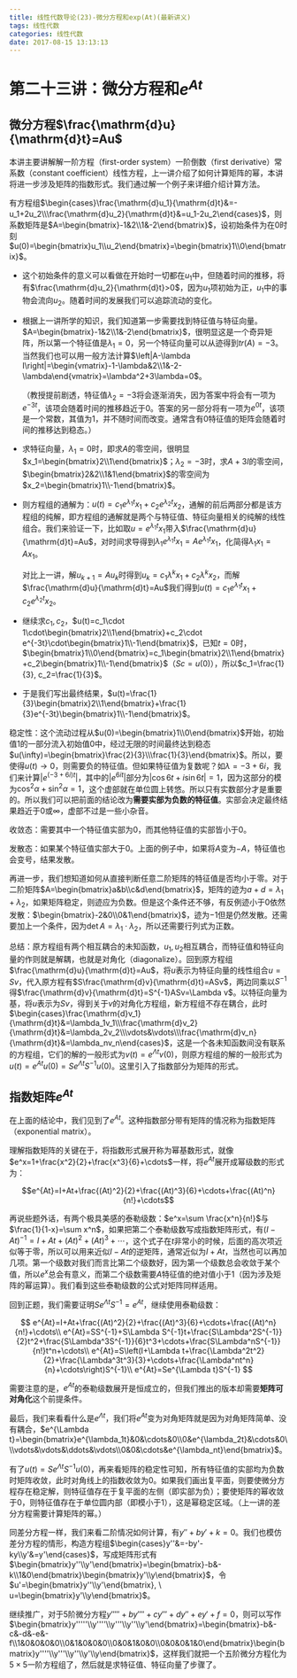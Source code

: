 ```yaml
---
title: 线性代数导论(23)-微分方程和exp(At)(最新讲义)
tags: 线性代数
categories: 线性代数
date: 2017-08-15 13:13:13
---
```


<!-- toc -->
<!-- more -->
# 第二十三讲：微分方程和$e^{At}$

## 微分方程$\frac{\mathrm{d}u}{\mathrm{d}t}=Au$

本讲主要讲解解一阶方程（first-order system）一阶倒数（first derivative）常系数（constant coefficient）线性方程，上一讲介绍了如何计算矩阵的幂，本讲将进一步涉及矩阵的指数形式。我们通过解一个例子来详细介绍计算方法。

有方程组$\begin{cases}\frac{\mathrm{d}u_1}{\mathrm{d}t}&=-u_1+2u_2\\\frac{\mathrm{d}u_2}{\mathrm{d}t}&=u_1-2u_2\end{cases}$，则系数矩阵是$A=\begin{bmatrix}-1&2\\1&-2\end{bmatrix}$，设初始条件为在$0$时刻$u(0)=\begin{bmatrix}u_1\\u_2\end{bmatrix}=\begin{bmatrix}1\\0\end{bmatrix}$。

* 这个初始条件的意义可以看做在开始时一切都在$u_1$中，但随着时间的推移，将有$\frac{\mathrm{d}u_2}{\mathrm{d}t}>0$，因为$u_1$项初始为正，$u_1$中的事物会流向$u_2$。随着时间的发展我们可以追踪流动的变化。

* 根据上一讲所学的知识，我们知道第一步需要找到特征值与特征向量。$A=\begin{bmatrix}-1&2\\1&-2\end{bmatrix}$，很明显这是一个奇异矩阵，所以第一个特征值是$\lambda_1=0$，另一个特征向量可以从迹得到$tr(A)=-3$。当然我们也可以用一般方法计算$\left|A-\lambda I\right|=\begin{vmatrix}-1-\lambda&2\\1&-2-\lambda\end{vmatrix}=\lambda^2+3\lambda=0$。

    （教授提前剧透，特征值$\lambda_2=-3$将会逐渐消失，因为答案中将会有一项为$e^{-3t}$，该项会随着时间的推移趋近于$0$。答案的另一部分将有一项为$e^{0t}$，该项是一个常数，其值为$1$，并不随时间而改变。通常含有$0$特征值的矩阵会随着时间的推移达到稳态。）

* 求特征向量，$\lambda_1=0$时，即求$A$的零空间，很明显$x_1=\begin{bmatrix}2\\1\end{bmatrix}$；$\lambda_2=-3$时，求$A+3I$的零空间，$\begin{bmatrix}2&2\\1&1\end{bmatrix}$的零空间为$x_2=\begin{bmatrix}1\\-1\end{bmatrix}$。

* 则方程组的通解为：$u(t)=c_1e^{\lambda_1t}x_1+c_2e^{\lambda_2t}x_2$，通解的前后两部分都是该方程组的纯解，即方程组的通解就是两个与特征值、特征向量相关的纯解的线性组合。我们来验证一下，比如取$u=e^{\lambda_1t}x_1$带入$\frac{\mathrm{d}u}{\mathrm{d}t}=Au$，对时间求导得到$\lambda_1e^{\lambda_1t}x_1=Ae^{\lambda_1t}x_1$，化简得$\lambda_1x_1=Ax_1$。

    对比上一讲，解$u_{k+1}=Au_k$时得到$u_k=c_1\lambda^kx_1+c_2\lambda^kx_2$，而解$\frac{\mathrm{d}u}{\mathrm{d}t}=Au$我们得到$u(t)=c_1e^{\lambda_1t}x_1+c_2e^{\lambda_2t}x_2$。
    
* 继续求$c_1,c_2$，$u(t)=c_1\cdot 1\cdot\begin{bmatrix}2\\1\end{bmatrix}+c_2\cdot e^{-3t}\cdot\begin{bmatrix}1\\-1\end{bmatrix}$，已知$t=0$时，$\begin{bmatrix}1\\0\end{bmatrix}=c_1\begin{bmatrix}2\\1\end{bmatrix}+c_2\begin{bmatrix}1\\-1\end{bmatrix}$（$Sc=u(0)$），所以$c_1=\frac{1}{3}, c_2=\frac{1}{3}$。

* 于是我们写出最终结果，$u(t)=\frac{1}{3}\begin{bmatrix}2\\1\end{bmatrix}+\frac{1}{3}e^{-3t}\begin{bmatrix}1\\-1\end{bmatrix}$。

稳定性：这个流动过程从$u(0)=\begin{bmatrix}1\\0\end{bmatrix}$开始，初始值$1$的一部分流入初始值$0$中，经过无限的时间最终达到稳态$u(\infty)=\begin{bmatrix}\frac{2}{3}\\\frac{1}{3}\end{bmatrix}$。所以，要使得$u(t)\to 0$，则需要负的特征值。但如果特征值为复数呢？如$\lambda=-3+6i$，我们来计算$\left|e^{(-3+6i)t}\right|$，其中的$\left|e^{6it}\right|$部分为$\left|\cos 6t+i\sin 6t\right|=1$，因为这部分的模为$\cos^2\alpha+\sin^2\alpha=1$，这个虚部就在单位圆上转悠。所以只有实数部分才是重要的。所以我们可以把前面的结论改为**需要实部为负数的特征值**。实部会决定最终结果趋近于$0$或$\infty$，虚部不过是一些小杂音。

收敛态：需要其中一个特征值实部为$0$，而其他特征值的实部皆小于$0$。

发散态：如果某个特征值实部大于$0$。上面的例子中，如果将$A$变为$-A$，特征值也会变号，结果发散。

再进一步，我们想知道如何从直接判断任意二阶矩阵的特征值是否均小于零。对于二阶矩阵$A=\begin{bmatrix}a&b\\c&d\end{bmatrix}$，矩阵的迹为$a+d=\lambda_1+\lambda_2$，如果矩阵稳定，则迹应为负数。但是这个条件还不够，有反例迹小于$0$依然发散：$\begin{bmatrix}-2&0\\0&1\end{bmatrix}$，迹为$-1$但是仍然发散。还需要加上一个条件，因为$\det A=\lambda_1\cdot\lambda_2$，所以还需要行列式为正数。

总结：原方程组有两个相互耦合的未知函数，$u_1, u_2$相互耦合，而特征值和特征向量的作则就是解耦，也就是对角化（diagonalize）。回到原方程组$\frac{\mathrm{d}u}{\mathrm{d}t}=Au$，将$u$表示为特征向量的线性组合$u=Sv$，代入原方程有$S\frac{\mathrm{d}v}{\mathrm{d}t}=ASv$，两边同乘以$S^{-1}$得$\frac{\mathrm{d}v}{\mathrm{d}t}=S^{-1}ASv=\Lambda v$。以特征向量为基，将$u$表示为$Sv$，得到关于$v$的对角化方程组，新方程组不存在耦合，此时$\begin{cases}\frac{\mathrm{d}v_1}{\mathrm{d}t}&=\lambda_1v_1\\\frac{\mathrm{d}v_2}{\mathrm{d}t}&=\lambda_2v_2\\\vdots&\vdots\\\frac{\mathrm{d}v_n}{\mathrm{d}t}&=\lambda_nv_n\end{cases}$，这是一个各未知函数间没有联系的方程组，它们的解的一般形式为$v(t)=e^{\Lambda t}v(0)$，则原方程组的解的一般形式为$u(t)=e^{At}u(0)=Se^{\Lambda t}S^{-1}u(0)$。这里引入了指数部分为矩阵的形式。

## 指数矩阵$e^{At}$

在上面的结论中，我们见到了$e^{At}$。这种指数部分带有矩阵的情况称为指数矩阵（exponential matrix）。

理解指数矩阵的关键在于，将指数形式展开称为幂基数形式，就像$e^x=1+\frac{x^2}{2}+\frac{x^3}{6}+\cdots$一样，将$e^{At}$展开成幂级数的形式为：

$$e^{At}=I+At+\frac{(At)^2}{2}+\frac{(At)^3}{6}+\cdots+\frac{(At)^n}{n!}+\cdots$$

再说些题外话，有两个极具美感的泰勒级数：$e^x=\sum \frac{x^n}{n!}$与$\frac{1}{1-x}=\sum x^n$，如果把第二个泰勒级数写成指数矩阵形式，有$(I-At)^{-1}=I+At+(At)^2+(At)^3+\cdots$，这个式子在$t$非常小的时候，后面的高次项近似等于零，所以可以用来近似$I-At$的逆矩阵，通常近似为$I+At$，当然也可以再加几项。第一个级数对我们而言比第二个级数好，因为第一个级数总会收敛于某个值，所以$e^x$总会有意义，而第二个级数需要$A$特征值的绝对值小于$1$（因为涉及矩阵的幂运算）。我们看到这些泰勒级数的公式对矩阵同样适用。

回到正题，我们需要证明$Se^{\Lambda t}S^{-1}=e^{At}$，继续使用泰勒级数：

$$
e^{At}=I+At+\frac{(At)^2}{2}+\frac{(At)^3}{6}+\cdots+\frac{(At)^n}{n!}+\cdots\\
e^{At}=SS^{-1}+S\Lambda S^{-1}t+\frac{S\Lambda^2S^{-1}}{2}t^2+\frac{S\Lambda^3S^{-1}}{6}t^3+\cdots+\frac{S\Lambda^nS^{-1}}{n!}t^n+\cdots\\
e^{At}=S\left(I+\Lambda t+\frac{\Lambda^2t^2}{2}+\frac{\Lambda^3t^3}{3}+\cdots+\frac{\Lambda^nt^n}{n}+\cdots\right)S^{-1}\\
e^{At}=Se^{\Lambda t}S^{-1}
$$

需要注意的是，$e^{At}$的泰勒级数展开是恒成立的，但我们推出的版本却需要**矩阵可对角化**这个前提条件。

最后，我们来看看什么是$e^{\Lambda t}$，我们将$e^{At}$变为对角矩阵就是因为对角矩阵简单、没有耦合，$e^{\Lambda t}=\begin{bmatrix}e^{\lambda_1t}&0&\cdots&0\\0&e^{\lambda_2t}&\cdots&0\\\vdots&\vdots&\ddots&\vdots\\0&0&\cdots&e^{\lambda_nt}\end{bmatrix}$。

有了$u(t)=Se^{\Lambda t}S^{-1}u(0)$，再来看矩阵的稳定性可知，所有特征值的实部均为负数时矩阵收敛，此时对角线上的指数收敛为$0$。如果我们画出复平面，则要使微分方程存在稳定解，则特征值存在于复平面的左侧（即实部为负）；要使矩阵的幂收敛于$0$，则特征值存在于单位圆内部（即模小于$1$），这是幂稳定区域。（上一讲的差分方程需要计算矩阵的幂。）

同差分方程一样，我们来看二阶情况如何计算，有$y''+by'+k=0$。我们也模仿差分方程的情形，构造方程组$\begin{cases}y''&=-by'-ky\\y'&=y'\end{cases}$，写成矩阵形式有$\begin{bmatrix}y''\\y'\end{bmatrix}=\begin{bmatrix}-b&-k\\1&0\end{bmatrix}\begin{bmatrix}y'\\y\end{bmatrix}$，令$u'=\begin{bmatrix}y''\\y'\end{bmatrix}, \ u=\begin{bmatrix}y'\\y\end{bmatrix}$。

继续推广，对于$5$阶微分方程$y'''''+by''''+cy'''+dy''+ey'+f=0$，则可以写作$\begin{bmatrix}y'''''\\y''''\\y'''\\y''\\y'\end{bmatrix}=\begin{bmatrix}-b&-c&-d&-e&-f\\1&0&0&0&0\\0&1&0&0&0\\0&0&1&0&0\\0&0&0&1&0\end{bmatrix}\begin{bmatrix}y''''\\y'''\\y''\\y'\\y\end{bmatrix}$，这样我们就把一个五阶微分方程化为$5\times 5$一阶方程组了，然后就是求特征值、特征向量了步骤了。
